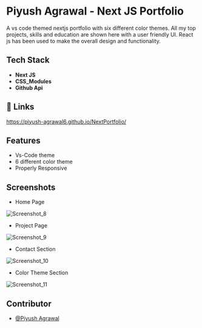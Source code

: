 
# Piyush Agrawal - Next JS Portfolio
A vs code themed nextjs portfolio with six different color themes. All my top projects, skills and education are shown here with a user friendly UI. React js has been used to make the overall design and functionality.

## Tech Stack

- **Next JS**
- **CSS_Modules**
- **Github Api**


## 🔗 Links

https://piyush-agrawal6.github.io/NextPortfolio/

## Features

- Vs-Code theme
- 6 different color theme
- Properly Responsive

## Screenshots

- Home Page <br/>

![Screenshot_8](https://user-images.githubusercontent.com/100460788/233577818-dcc3c6fa-38d7-48e5-a07c-a43d56f14bdb.png)


- Project Page <br/> 

![Screenshot_9](https://user-images.githubusercontent.com/100460788/233577829-341f1348-6136-4215-9e2f-061f9faea627.png)


- Contact Section <br/>

![Screenshot_10](https://user-images.githubusercontent.com/100460788/233577846-2e437381-a7fe-4d36-887f-bec0ebeb79f9.png)

- Color Theme Section <br/> 

![Screenshot_11](https://user-images.githubusercontent.com/100460788/233577931-27247951-ec39-413c-8d17-bab45391f6cb.png)


## Contributor

- [@Piyush Agrawal](https://github.com/piyush-agrawal6)

